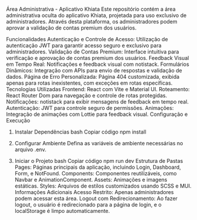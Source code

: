 Área Administrativa - Aplicativo Khiata
Este repositório contém a área administrativa oculta do aplicativo Khiata, projetada para uso exclusivo de administradores. Através desta plataforma, os administradores podem aprovar a validação de contas premium dos usuários.

Funcionalidades
Autenticação e Controle de Acesso: Utilização de autenticação JWT para garantir acesso seguro e exclusivo para administradores.
Validação de Contas Premium: Interface intuitiva para verificação e aprovação de contas premium dos usuários.
Feedback Visual em Tempo Real: Notificações e feedback visual com notistack.
Formulários Dinâmicos: Integração com APIs para envio de respostas e validação de dados.
Página de Erro Personalizada: Página 404 customizada, exibida apenas para rotas inexistentes, com exceções em rotas específicas.
Tecnologias Utilizadas
Frontend: React com Vite e Material UI.
Roteamento: React Router Dom para navegação e controle de rotas protegidas.
Notificações: notistack para exibir mensagens de feedback em tempo real.
Autenticação: JWT para controle seguro de permissões.
Animações: Integração de animações com Lottie para feedback visual.
Configuração e Execução

1. Instalar Dependências
   bash
   Copiar código
   npm install
2. Configurar Ambiente
   Defina as variáveis de ambiente necessárias no arquivo .env.

3. Iniciar o Projeto
   bash
   Copiar código
   npm run dev
   Estrutura de Pastas
   Pages: Páginas principais da aplicação, incluindo Login, Dashboard, Form, e NotFound.
   Components: Componentes reutilizáveis, como Navbar e AnimationComponent.
   Assets: Animações e imagens estáticas.
   Styles: Arquivos de estilos customizados usando SCSS e MUI.
   Informações Adicionais
   Acesso Restrito: Apenas administradores podem acessar esta área.
   Logout com Redirecionamento: Ao fazer logout, o usuário é redirecionado para a página de login, e o localStorage é limpo automaticamente.
